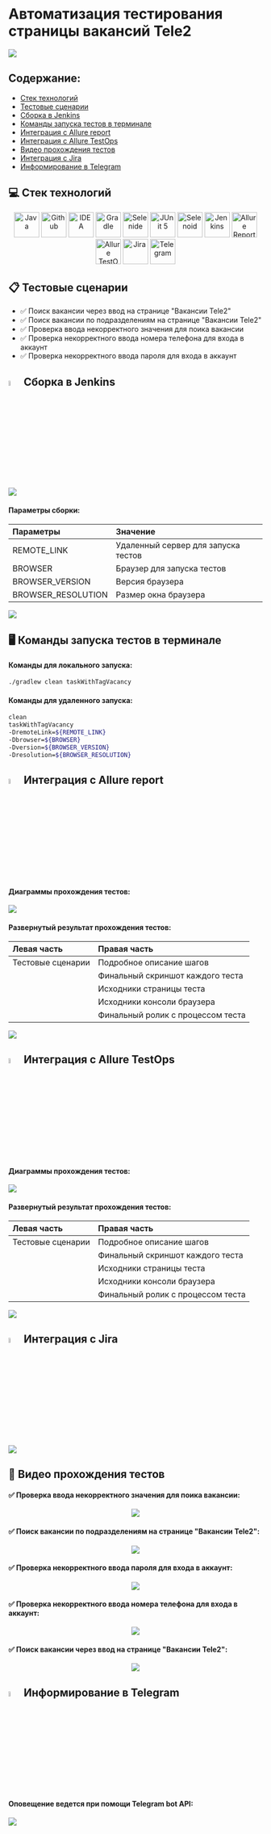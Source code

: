 # Автоматизация тестирования страницы вакансий Tele2

<kbd>[![](images/results/Tele2Vacancies.jpg)](https://msk.tele2.ru/about/career/vacancies)</kbd>

## Содержание:
+ [Стек технологий](#computer-Стек-технологий)
+ [Тестовые сценарии](#clipboard-Тестовые-сценарии)
+ [Сборка в Jenkins](#-Сборка-в-Jenkins)
+ [Команды запуска тестов в терминале](#desktop_computer-Команды-запуска-тестов-в-терминале)
+ [Интеграция с Allure report](#-Интеграция-с-Allure-report)
+ [Интеграция с Allure TestOps](#-Интеграция-с-Allure-testOps)
+ [Видео прохождения тестов](#cinema-Видео-прохождения-Тестов)
+ [Интеграция с Jira](#-Интеграция-с-Jira)
+ [Информирование в Telegram](#-Информирование-в-Telegram)

## :computer: Стек технологий
<p align="center">
<a href="https://www.java.com/"><img src="images/logo/java.svg" width="50" height="50"  alt="Java"/></a>
<a href="https://github.com/"><img src="images/logo/github.svg" width="50" height="50"  alt="Github"/></a>
<a href="https://www.jetbrains.com/idea/"><img src="images/logo/idea.svg" width="50" height="50"  alt="IDEA"/></a>
<a href="https://gradle.org/"><img src="images/logo/gradle.svg" width="50" height="50"  alt="Gradle"/></a>
<a href="https://selenide.org/"><img src="images/logo/selenide.svg" width="50" height="50"  alt="Selenide"/></a>
<a href="https://junit.org/junit5/"><img src="images/logo/junit5.svg" width="50" height="50"  alt="JUnit 5"/></a>
<a href="https://aerokube.com/selenoid/"><img src="images/logo/selenoid.svg" width="50" height="50"  alt="Selenoid"/></a>
<a href="https://www.jenkins.io/"><img src="images/logo/jenkins.svg" width="50" height="50"  alt="Jenkins"/></a>
<a href="https://github.com/allure-framework/allure2"><img src="images/logo/allureReport.svg" width="50" height="50"  alt="Allure Reports"/></a>
<a href="https://qameta.io/"><img src="images/logo/allureTestOps.svg" width="50" height="50"  alt="Allure TestOps"/></a>
<a href="https://www.atlassian.com/software/jira"><img src="images/logo/jira.svg" width="50" height="50"  alt="Jira"/></a>
<a href="https://telegram.org/"><img src="images/logo/telegram.svg" width="50" height="50"  alt="Telegram"/></a>
</p>

## :clipboard: Тестовые сценарии
+ :white_check_mark: Поиск вакансии через ввод на странице "Вакансии Tele2"
+ :white_check_mark: Поиск вакансии по подразделениям на странице "Вакансии Tele2"
+ :white_check_mark: Проверка ввода некорректного значения для поика вакансии
+ :white_check_mark: Проверка некорректного ввода номера телефона для входа в аккаунт
+ :white_check_mark: Проверка некорректного ввода пароля для входа в аккаунт

## <img width="5%" src="images/logo/jenkins.svg"> Сборка в Jenkins
<kbd>[![](images/results/JenkinsResult.jpg)](https://jenkins.autotests.cloud/job/Loarlam-QA_GURU_13_13_VACANCY/)</kbd>

#### Параметры сборки:
| Параметры          | Значение                            |
|:-------------------|:------------------------------------|
| REMOTE_LINK        | Удаленный сервер для запуска тестов |
| BROWSER            | Браузер для запуска тестов          |
| BROWSER_VERSION    | Версия браузера                     |
| BROWSER_RESOLUTION | Размер окна браузера                |

[![](images/results/JenkinsStart.jpg)](https://jenkins.autotests.cloud/job/Loarlam-QA_GURU_13_13_VACANCY/build)

## :desktop_computer: Команды запуска тестов в терминале
#### Команды для локального запуска:
```bash
./gradlew clean taskWithTagVacancy
```

#### Команды для удаленного запуска:
```bash
clean
taskWithTagVacancy
-DremoteLink=${REMOTE_LINK}
-Dbrowser=${BROWSER}
-Dversion=${BROWSER_VERSION}
-Dresolution=${BROWSER_RESOLUTION}
```

## <img width="5%" title="Allure" src="images/logo/allureReport.svg"> Интеграция с Allure report
#### Диаграммы прохождения тестов:
[![](images/results/AllureReportScheme.jpg)](https://jenkins.autotests.cloud/job/Loarlam-QA_GURU_13_13_VACANCY/allure/)

#### Развернутый результат прохождения тестов:
| Левая часть       | Правая часть                      |
|:------------------|:----------------------------------|
| Тестовые сценарии | Подробное описание шагов          |
|                   | Финальный скриншот каждого теста  |
|                   | Исходники страницы теста          |
|                   | Исходники консоли браузера        |
|                   | Финальный ролик с процессом теста |

[![](images/results/AllureReportTestCases.jpg)](https://jenkins.autotests.cloud/job/Loarlam-QA_GURU_13_13_VACANCY/allure/#suites/1d00f9eba85bfdc8b26ce142056449f8/9f38bfb766a189a5/)

## <img width="5%" title="Allure" src="images/logo/allureTestOps.svg"> Интеграция с Allure TestOps
#### Диаграммы прохождения тестов:
![](images/results/AllureTestopsScheme.jpg)

#### Развернутый результат прохождения тестов:
| Левая часть       | Правая часть                      |
|:------------------|:----------------------------------|
| Тестовые сценарии | Подробное описание шагов          |
|                   | Финальный скриншот каждого теста  |
|                   | Исходники страницы теста          |
|                   | Исходники консоли браузера        |
|                   | Финальный ролик с процессом теста |

![](images/results/AllureTestOpsTestCases.jpg)

## <img width="5%" title="Jira" src="images/logo/jira.svg"> Интеграция с Jira
![](images/results/JiraResult.jpg)

## :cinema: Видео прохождения тестов
#### :white_check_mark: Проверка ввода некорректного значения для поика вакансии:
<p align="center">
  <img src="images/results/VideoResult1.gif">
</p>

#### :white_check_mark: Поиск вакансии по подразделениям на странице "Вакансии Tele2":
<p align="center">
  <img src="images/results/VideoResult2.gif">
</p>

#### :white_check_mark: Проверка некорректного ввода пароля для входа в аккаунт:
<p align="center">
  <img src="images/results/VideoResult3.gif">
</p>

#### :white_check_mark: Проверка некорректного ввода номера телефона для входа в аккаунт:
<p align="center">
  <img src="images/results/VideoResult4.gif">
</p>

#### :white_check_mark: Поиск вакансии через ввод на странице "Вакансии Tele2":
<p align="center">
  <img src="images/results/VideoResult5.gif">
</p>

## <img width="5%" title="Telegram" src="images/logo/telegram.svg"> Информирование в Telegram
#### Оповещение ведется при помощи Telegram bot API:
![](images/results/TelegramResult.jpg)